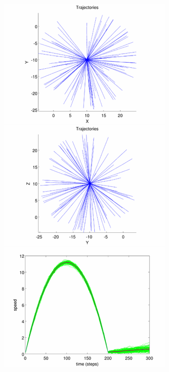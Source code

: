 ![RSE Trajectories in the X-Y plane](./doc/rse_trajectory.png)
![RSE Trajectories in the Y-Z plane](./doc/rse_trajectory_yz.png)
![RSE Speeds](./doc/speed_rse.png)
